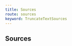 ```yaml
---
title: Sources
route: sources
keyword: TruncateTextSources
---
```


## Sources

```typescript group="comp" file="../../truncate-text.pipe.ts" name="truncate-text.pipe.ts"
```
